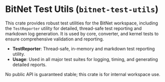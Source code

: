 # BitNet Test Utils (`bitnet-test-utils`)

This crate provides robust test utilities for the BitNet workspace, including the `TestReporter` utility for detailed, thread-safe test reporting and markdown log generation. It is used by core, converter, and kernel tests to ensure comprehensive validation and reporting.

- **TestReporter**: Thread-safe, in-memory and markdown test reporting utility.
- **Usage**: Used in all major test suites for logging, timing, and generating detailed reports.

No public API is guaranteed stable; this crate is for internal workspace use. 